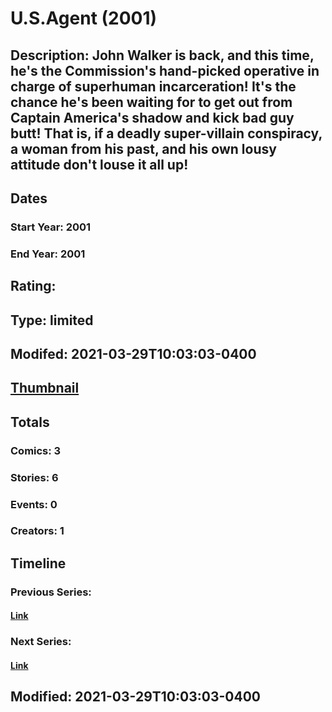 # U.S.Agent (2001)
## Description: John Walker is back, and this time, he's the Commission's hand-picked operative in charge of superhuman incarceration! It's the chance he's been waiting for to get out from Captain America's shadow and kick bad guy butt! That is, if a deadly super-villain conspiracy, a woman from his past, and his own lousy attitude don't louse it all up! 
## Dates
### Start Year: 2001
### End Year: 2001
## Rating: 
## Type: limited
## Modifed: 2021-03-29T10:03:03-0400
## [Thumbnail](http://i.annihil.us/u/prod/marvel/i/mg/6/e0/5fc8f69227b05.jpg)
## Totals
### Comics: 3
### Stories: 6
### Events: 0
### Creators: 1
## Timeline
### Previous Series: 
#### [Link]()
### Next Series: 
#### [Link]()
## Modified: 2021-03-29T10:03:03-0400